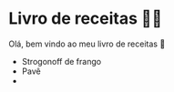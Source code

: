 # Livro de receitas :man_cook:

Olá, bem vindo ao meu livro de receitas :wave:

- Strogonoff de frango
- Pavê
- 

